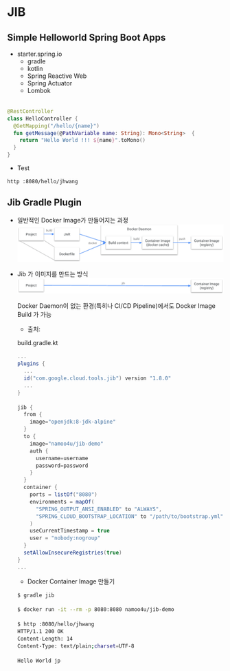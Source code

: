 # JIB

## Simple Helloworld Spring Boot Apps

  - starter.spring.io
    - gradle
    - kotlin
    - Spring Reactive Web
    - Spring Actuator
    - Lombok

  ```kotlin

  @RestController
  class HelloController {
    @GetMapping("/hello/{name}") 
    fun getMessage(@PathVariable name: String): Mono<String>  {
      return "Hello World !!! ${name}".toMono()
    }
  }
  ```

- Test 
```
http :8080/hello/jhwang
```

## Jib Gradle Plugin

- 일반적인 Docker Image가 만들어지는 과정
![](img/docker_build_flowrc1o.max.png)

- Jib 가 이미지를 만드는 방식
![](img/jib_build_flowb135.png)

  Docker Daemon이 없는 환경(특히나 CI/CD Pipeline)에서도 Docker Image Build 가 가능

  * 출처: 

  build.gradle.kt
  ```gradle
  ...
  plugins {
    ...
    id("com.google.cloud.tools.jib") version "1.8.0"
    ...
  }

  jib {
    from {
      image="openjdk:8-jdk-alpine"
    }
    to {
      image="namoo4u/jib-demo"
      auth {
        username=username
        password=password
      }
    }
    container {
      ports = listOf("8080")
      environments = mapOf(
        "SPRING_OUTPUT_ANSI_ENABLED" to "ALWAYS",
        "SPRING_CLOUD_BOOTSTRAP_LOCATION" to "/path/to/bootstrap.yml"
      )
      useCurrentTimestamp = true
      user = "nobody:nogroup"
    }
    setAllowInsecureRegistries(true)
  }
  ...
  ```

  - Docker Container Image 만들기
  ```bash
  $ gradle jib

  $ docker run -it --rm -p 8080:8080 namoo4u/jib-demo

  $ http :8080/hello/jhwang
  HTTP/1.1 200 OK
  Content-Length: 14
  Content-Type: text/plain;charset=UTF-8

  Hello World jp

  ```

